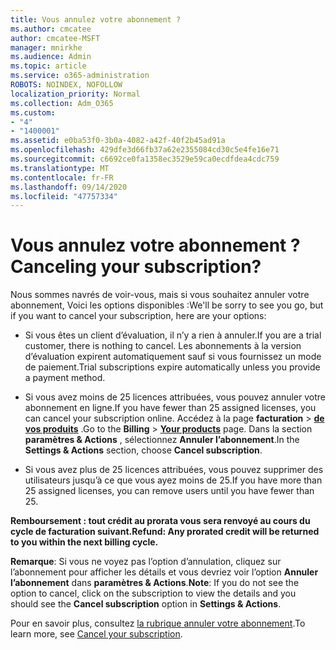 ```yaml
---
title: Vous annulez votre abonnement ?
ms.author: cmcatee
author: cmcatee-MSFT
manager: mnirkhe
ms.audience: Admin
ms.topic: article
ms.service: o365-administration
ROBOTS: NOINDEX, NOFOLLOW
localization_priority: Normal
ms.collection: Adm_O365
ms.custom:
- "4"
- "1400001"
ms.assetid: e0ba53f0-3b0a-4082-a42f-40f2b45ad91a
ms.openlocfilehash: 429dfe3d66fb37a62e2355084cd30c5e4fe16e71
ms.sourcegitcommit: c6692ce0fa1358ec3529e59ca0ecdfdea4cdc759
ms.translationtype: MT
ms.contentlocale: fr-FR
ms.lasthandoff: 09/14/2020
ms.locfileid: "47757334"
---
```

# <a name="canceling-your-subscription"></a><span data-ttu-id="dbf17-102">Vous annulez votre abonnement ?</span><span class="sxs-lookup"><span data-stu-id="dbf17-102">Canceling your subscription?</span></span>

<span data-ttu-id="dbf17-103">Nous sommes navrés de voir-vous, mais si vous souhaitez annuler votre abonnement, Voici les options disponibles :</span><span class="sxs-lookup"><span data-stu-id="dbf17-103">We'll be sorry to see you go, but if you want to cancel your subscription, here are your options:</span></span>
  
- <span data-ttu-id="dbf17-104">Si vous êtes un client d’évaluation, il n’y a rien à annuler.</span><span class="sxs-lookup"><span data-stu-id="dbf17-104">If you are a trial customer, there is nothing to cancel.</span></span> <span data-ttu-id="dbf17-105">Les abonnements à la version d’évaluation expirent automatiquement sauf si vous fournissez un mode de paiement.</span><span class="sxs-lookup"><span data-stu-id="dbf17-105">Trial subscriptions expire automatically unless you provide a payment method.</span></span>

- <span data-ttu-id="dbf17-106">Si vous avez moins de 25 licences attribuées, vous pouvez annuler votre abonnement en ligne.</span><span class="sxs-lookup"><span data-stu-id="dbf17-106">If you have fewer than 25 assigned licenses, you can cancel your subscription online.</span></span> <span data-ttu-id="dbf17-107">Accédez à la page **facturation** \> **[de vos produits](https://go.microsoft.com/fwlink/p/?linkid=842054)** .</span><span class="sxs-lookup"><span data-stu-id="dbf17-107">Go to the **Billing** \> **[Your products](https://go.microsoft.com/fwlink/p/?linkid=842054)** page.</span></span> <span data-ttu-id="dbf17-108">Dans la section **paramètres & Actions** , sélectionnez **Annuler l’abonnement**.</span><span class="sxs-lookup"><span data-stu-id="dbf17-108">In the **Settings & Actions** section, choose **Cancel subscription**.</span></span>

- <span data-ttu-id="dbf17-109">Si vous avez plus de 25 licences attribuées, vous pouvez supprimer des utilisateurs jusqu’à ce que vous ayez moins de 25.</span><span class="sxs-lookup"><span data-stu-id="dbf17-109">If you have more than 25 assigned licenses, you can remove users until you have fewer than 25.</span></span>
  
<span data-ttu-id="dbf17-110">**Remboursement : tout crédit au prorata vous sera renvoyé au cours du cycle de facturation suivant.**</span><span class="sxs-lookup"><span data-stu-id="dbf17-110">**Refund: Any prorated credit will be returned to you within the next billing cycle.**</span></span> 

<span data-ttu-id="dbf17-111">**Remarque**: Si vous ne voyez pas l’option d’annulation, cliquez sur l’abonnement pour afficher les détails et vous devriez voir l’option **Annuler l’abonnement** dans **paramètres & Actions**.</span><span class="sxs-lookup"><span data-stu-id="dbf17-111">**Note**: If you do not see the option to cancel, click on the subscription to view the details and you should see the **Cancel subscription** option in **Settings & Actions**.</span></span> 

<span data-ttu-id="dbf17-112">Pour en savoir plus, consultez [la rubrique annuler votre abonnement](https://docs.microsoft.com/microsoft-365/commerce/subscriptions/cancel-your-subscription).</span><span class="sxs-lookup"><span data-stu-id="dbf17-112">To learn more, see [Cancel your subscription](https://docs.microsoft.com/microsoft-365/commerce/subscriptions/cancel-your-subscription).</span></span>
